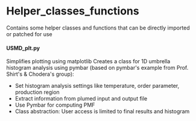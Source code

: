 # Helper_classes_functions
Contains some helper classes and functions that can be directly imported or patched for use

#### USMD_plt.py
Simplifies plotting using matplotlib
Creates a class for 1D umbrella histogram analysis using pymbar (based on pymbar's example from Prof. Shirt's & Chodera's group):
- Set histogram analysis settings like temperature, order parameter, production region
- Extract information from plumed input and output file
- Use Pymbar for computing PMF
- Class abstraction: User access is limited to final results and histogram
